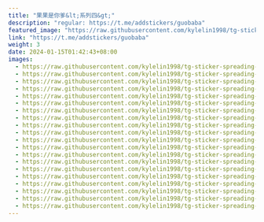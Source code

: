 ```yaml
---
title: "果果是你爹&lt;系列四&gt;"
description: "regular: https://t.me/addstickers/guobaba"
featured_image: "https://raw.githubusercontent.com/kylelin1998/tg-sticker-spreading-worldwide-images/main/img/5d9b85cb-b265-41e7-acde-a22178cd74dc.jpg"
link: "https://t.me/addstickers/guobaba"
weight: 3
date: 2024-01-15T01:42:43+08:00
images:
  - https://raw.githubusercontent.com/kylelin1998/tg-sticker-spreading-worldwide-images/main/img/5d9b85cb-b265-41e7-acde-a22178cd74dc.jpg
  - https://raw.githubusercontent.com/kylelin1998/tg-sticker-spreading-worldwide-images/main/img/a27c7a7b-fbcf-4c13-8840-74c9c3a3018d.jpg
  - https://raw.githubusercontent.com/kylelin1998/tg-sticker-spreading-worldwide-images/main/img/ece8bdf9-10f6-4887-bb82-6be6a4834109.jpg
  - https://raw.githubusercontent.com/kylelin1998/tg-sticker-spreading-worldwide-images/main/img/ba5fadf9-6273-430d-922d-35d680c5f065.jpg
  - https://raw.githubusercontent.com/kylelin1998/tg-sticker-spreading-worldwide-images/main/img/d2f56257-640d-45ea-b172-161f9b336976.jpg
  - https://raw.githubusercontent.com/kylelin1998/tg-sticker-spreading-worldwide-images/main/img/c6a83672-a0c2-4d55-8fea-6c524c52d9f0.jpg
  - https://raw.githubusercontent.com/kylelin1998/tg-sticker-spreading-worldwide-images/main/img/67d97edf-e565-42f6-96d8-563453415232.jpg
  - https://raw.githubusercontent.com/kylelin1998/tg-sticker-spreading-worldwide-images/main/img/75f2f68f-506e-466e-a188-fb9dc9f882cf.jpg
  - https://raw.githubusercontent.com/kylelin1998/tg-sticker-spreading-worldwide-images/main/img/4c6d2a23-a5d0-4132-a3c2-49d609d80614.jpg
  - https://raw.githubusercontent.com/kylelin1998/tg-sticker-spreading-worldwide-images/main/img/ebeb26b2-91dd-4f54-ac41-642afc8bf2e9.jpg
  - https://raw.githubusercontent.com/kylelin1998/tg-sticker-spreading-worldwide-images/main/img/595a7f15-8ad1-4807-8676-91476399566f.jpg
  - https://raw.githubusercontent.com/kylelin1998/tg-sticker-spreading-worldwide-images/main/img/16b1d14c-170f-462a-bc10-a45e804521c6.jpg
  - https://raw.githubusercontent.com/kylelin1998/tg-sticker-spreading-worldwide-images/main/img/b47d2d3b-2801-4b0a-b1c4-6af5d7017cc6.jpg
  - https://raw.githubusercontent.com/kylelin1998/tg-sticker-spreading-worldwide-images/main/img/c0842be2-5dd7-4724-b89f-17bc96158ea1.jpg
  - https://raw.githubusercontent.com/kylelin1998/tg-sticker-spreading-worldwide-images/main/img/1581f93b-9851-46e1-bfbe-f687bbe6884a.jpg
  - https://raw.githubusercontent.com/kylelin1998/tg-sticker-spreading-worldwide-images/main/img/e8d12bbb-9be6-4581-9a5f-818ce854da5b.jpg
  - https://raw.githubusercontent.com/kylelin1998/tg-sticker-spreading-worldwide-images/main/img/a93f80d8-4061-4c07-b10b-763e22e4a8f8.jpg
  - https://raw.githubusercontent.com/kylelin1998/tg-sticker-spreading-worldwide-images/main/img/98f2ae8e-ed40-45a2-9c5b-ffb067c41144.jpg
  - https://raw.githubusercontent.com/kylelin1998/tg-sticker-spreading-worldwide-images/main/img/7bfa4f4c-d3e5-4c57-9bb1-eb1d4c716c27.jpg
  - https://raw.githubusercontent.com/kylelin1998/tg-sticker-spreading-worldwide-images/main/img/91bcc17f-d4dd-4039-b52c-8a4fb67f9e33.jpg
---
```

